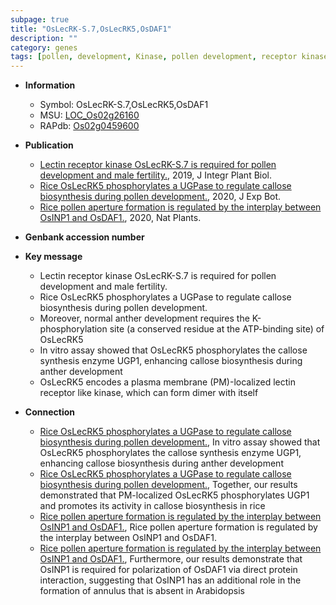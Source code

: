 ```yaml
---
subpage: true
title: "OsLecRK-S.7,OsLecRK5,OsDAF1"
description: ""
category: genes
tags: [pollen, development, Kinase, pollen development, receptor kinase, anther, plasma membrane, anther development]
---
```


* **Information**  
    + Symbol: OsLecRK-S.7,OsLecRK5,OsDAF1  
    + MSU: [LOC_Os02g26160](http://rice.plantbiology.msu.edu/cgi-bin/ORF_infopage.cgi?orf=LOC_Os02g26160)  
    + RAPdb: [Os02g0459600](http://rapdb.dna.affrc.go.jp/viewer/gbrowse_details/irgsp1?name=Os02g0459600)  

* **Publication**  
    + [Lectin receptor kinase OsLecRK-S.7 is required for pollen development and male fertility.](http://www.ncbi.nlm.nih.gov/pubmed?term=Lectin+receptor+kinase+OsLecRK-S.7+is+required+for+pollen+development+and+male+fertility.%5BTitle%5D), 2019, J Integr Plant Biol.
    + [Rice OsLecRK5 phosphorylates a UGPase to regulate callose biosynthesis during pollen development.](http://www.ncbi.nlm.nih.gov/pubmed?term=Rice+OsLecRK5+phosphorylates+a+UGPase+to+regulate+callose+biosynthesis+during+pollen+development.%5BTitle%5D), 2020, J Exp Bot.
    + [Rice pollen aperture formation is regulated by the interplay between OsINP1 and OsDAF1.](http://www.ncbi.nlm.nih.gov/pubmed?term=Rice+pollen+aperture+formation+is+regulated+by+the+interplay+between+OsINP1+and+OsDAF1.%5BTitle%5D), 2020, Nat Plants.

* **Genbank accession number**  

* **Key message**  
    + Lectin receptor kinase OsLecRK-S.7 is required for pollen development and male fertility.
    + Rice OsLecRK5 phosphorylates a UGPase to regulate callose biosynthesis during pollen development.
    + Moreover, normal anther development requires the K-phosphorylation site (a conserved residue at the ATP-binding site) of OsLecRK5
    + In vitro assay showed that OsLecRK5 phosphorylates the callose synthesis enzyme UGP1, enhancing callose biosynthesis during anther development
    + OsLecRK5 encodes a plasma membrane (PM)-localized lectin receptor like kinase, which can form dimer with itself

* **Connection**  
    + [Rice OsLecRK5 phosphorylates a UGPase to regulate callose biosynthesis during pollen development.](http://www.ncbi.nlm.nih.gov/pubmed?term=Rice+OsLecRK5+phosphorylates+a+UGPase+to+regulate+callose+biosynthesis+during+pollen+development.%5BTitle%5D),  In vitro assay showed that OsLecRK5 phosphorylates the callose synthesis enzyme UGP1, enhancing callose biosynthesis during anther development
    + [Rice OsLecRK5 phosphorylates a UGPase to regulate callose biosynthesis during pollen development.](http://www.ncbi.nlm.nih.gov/pubmed?term=Rice+OsLecRK5+phosphorylates+a+UGPase+to+regulate+callose+biosynthesis+during+pollen+development.%5BTitle%5D),  Together, our results demonstrated that PM-localized OsLecRK5 phosphorylates UGP1 and promotes its activity in callose biosynthesis in rice
    + [Rice pollen aperture formation is regulated by the interplay between OsINP1 and OsDAF1.](http://www.ncbi.nlm.nih.gov/pubmed?term=Rice+pollen+aperture+formation+is+regulated+by+the+interplay+between+OsINP1+and+OsDAF1.%5BTitle%5D), Rice pollen aperture formation is regulated by the interplay between OsINP1 and OsDAF1.
    + [Rice pollen aperture formation is regulated by the interplay between OsINP1 and OsDAF1.](http://www.ncbi.nlm.nih.gov/pubmed?term=Rice+pollen+aperture+formation+is+regulated+by+the+interplay+between+OsINP1+and+OsDAF1.%5BTitle%5D),  Furthermore, our results demonstrate that OsINP1 is required for polarization of OsDAF1 via direct protein interaction, suggesting that OsINP1 has an additional role in the formation of annulus that is absent in Arabidopsis



